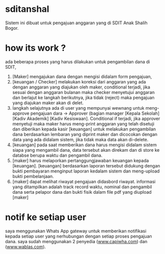 # sditanshal
Sistem ini dibuat untuk pengajuan anggaran yang di SDIT Anak Shalih Bogor.

# how its work ?
ada beberapa proses yang harus dilakukan untuk pengambilan dana di SDIT,
1. [Maker] mengajukan dana dengan mengisi didalam form pengajuan,
2. [keuangan / Checker] melakukan koreksi dari anggaran yang ada dengan anggaran yang diajukan oleh maker, conditional terjadi, jika sesuai dengan anggaran bulanan maka checker menyetujui anggaran dan berlajut ke langkah berikutnya, jika tidak (reject) maka pengajuan yang diajukan maker akan di delet.
3. langkah selajutnya ada di user yang mempunyai wewnang untuk meng-approve pengajuan dara -> Approver (bagian manager [Kepala Sekolah] [Kadiv Akademik] [Kadiv Kesiswaan]. Conditional if terjadi, jika approver menyetuji maka maker harus meng-print anggaran yang telah disetuji dan diberikan kepada kasir [keuangan] untuk melakukan pengambilan dana berdasarkan lembaran yang diprint maker dan dicocokan dengan data yang ada didalam sistem, jika tidak maka data akan di-delete.
4. [keuangan] pada saat memberikan dana harus mengisi didalam sistem siapa yang mengambil dana, data tersebut akan direkam dan di store ke databse berupa waktu dan pengambil dana.
5. [maker] harus melaporkan pertanggungjawaban keuangan kepada [keuangan]. [keuangan] berdasarkan laporan tersebut didukung dengan bukti pembayaran menginput laporan kedalam sistem dan meng-upload bukti pembelanjaan.
6. [maker] dapat melihat riwayat pengajuan didasbord riwayat. informasi yang ditampilkan adalah track record waktu, nominal dan pengambil dana serta pelapor dana dan bukti fisik dalam file pdf yang diupload [maker]


# notif ke setiap user
saya menggunakan Whats App gateway untuk memberikan notifikasi kepada setiap user yang nerhubungan dengan setiap proses pengajuan dana. saya sudah menggunakan 2 penyedia (www.capiwha.com) dan (www.wablas.com).
